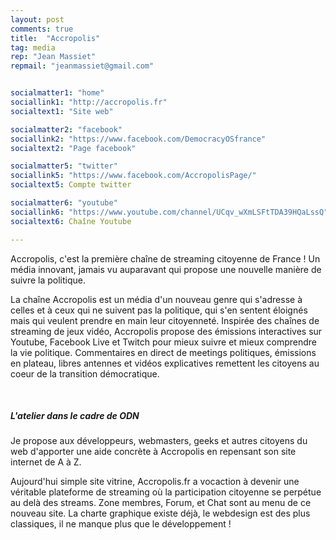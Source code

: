 ```yaml
---
layout: post
comments: true
title:  "Accropolis"
tag: media
rep: "Jean Massiet"
repmail: "jeanmassiet@gmail.com"


socialmatter1: "home"
sociallink1: "http://accropolis.fr"
socialtext1: "Site web"

socialmatter2: "facebook"
sociallink2: "https://www.facebook.com/DemocracyOSfrance"
socialtext2: "Page facebook"

socialmatter5: "twitter"
sociallink5: "https://www.facebook.com/AccropolisPage/"
socialtext5: Compte twitter

socialmatter6: "youtube"
sociallink6: "https://www.youtube.com/channel/UCqv_wXmLSFtTDA39HQaLssQ"
socialtext6: Chaîne Youtube

---
```


Accropolis, c'est la première chaîne de streaming citoyenne de France ! Un média innovant, jamais vu auparavant qui propose une nouvelle manière de suivre la politique.

La chaîne Accropolis est un média d'un nouveau genre qui s'adresse à celles et à ceux qui ne suivent pas la politique, qui s'en sentent éloignés mais qui veulent prendre en main leur citoyenneté. Inspirée des chaînes de streaming de jeux vidéo, Accropolis propose des émissions interactives sur Youtube, Facebook Live et Twitch pour mieux suivre et mieux comprendre la vie politique. Commentaires en direct de meetings politiques, émissions en plateau, libres antennes et vidéos explicatives remettent les citoyens au coeur de la transition démocratique. 

<br>

##### L'atelier dans le cadre de ODN

Je propose aux développeurs, webmasters, geeks et autres citoyens du web d'apporter une aide concrète à Accropolis en repensant son site internet de A à Z. 

Aujourd'hui simple site vitrine, Accropolis.fr a vocaction à devenir une véritable plateforme de streaming où la participation citoyenne se perpétue au delà des streams.  Zone membres, Forum, et Chat sont au menu de ce nouveau site. La charte graphique existe déjà, le webdesign est des plus classiques, il ne manque plus que le développement !